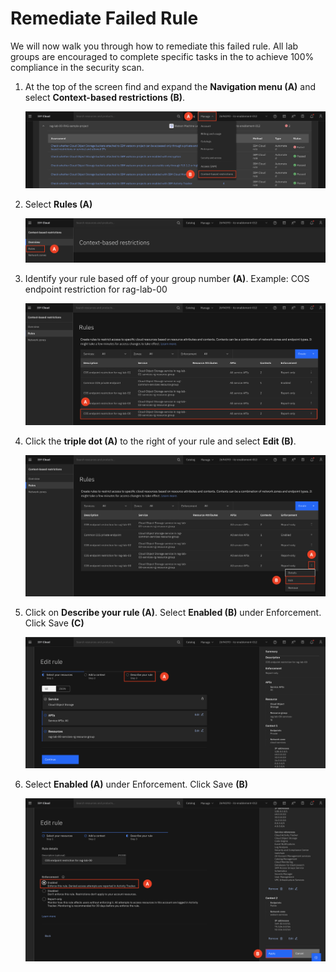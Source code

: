 # Remediate Failed Rule

We will now walk you through how to remediate this failed rule. All lab groups are encouraged to complete specific tasks in the to achieve 100% compliance in the security scan.

1. At the top of the screen find and expand the **Navigation menu (A)** and select **Context-based restrictions (B)**.

     ![alt text](../images/2.3.1-n.png)   

2. Select **Rules (A)**

    ![alt text](../images/2.3.2-n.png)

3. Identify your rule based off of your group number **(A)**. 
    Example: COS endpoint restriction for rag-lab-00 <br>

    ![alt text](../images/2.3.3-n.png)

4. Click the **triple dot (A)** to the right of your rule and select **Edit (B)**. <br>

    ![alt text](../images/2.3.4-n.png)

5. Click on **Describe your rule (A)**. Select **Enabled (B)** under Enforcement. Click Save **(C)**

    ![alt text](../images/2.3.5-n.png)

6. Select **Enabled (A)** under Enforcement. Click Save **(B)**

    ![alt text](../images/2.3.6-n.png)